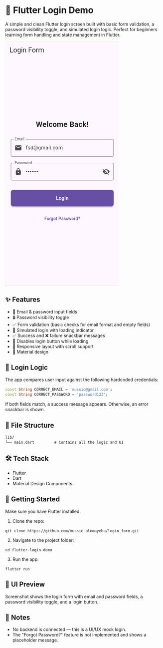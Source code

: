 # 🔐 Flutter Login Demo

A simple and clean Flutter login screen built with basic form validation, a password visibility toggle, and simulated login logic. Perfect for beginners learning form handling and state management in Flutter.

![Login Screen](working_screenshots/Screenshot%202025-04-24%20221228.png)

## ✨ Features

- 📧 Email & password input fields  
- 🔒 Password visibility toggle  
- ✅ Form validation (basic checks for email format and empty fields)  
- 🔄 Simulated login with loading indicator  
- ✅ Success and ❌ failure snackbar messages  
- 🚫 Disables login button while loading  
- 📱 Responsive layout with scroll support  
- 🎨 Material design  

## 🧠 Login Logic

The app compares user input against the following hardcoded credentials:

```dart
const String CORRECT_EMAIL = 'mussie@gmail.com';
const String CORRECT_PASSWORD = 'password123';
```

If both fields match, a success message appears. Otherwise, an error snackbar is shown.

## 📂 File Structure
```
lib/
└── main.dart         # Contains all the logic and UI
```

## 🛠 Tech Stack
  
  - Flutter
  - Dart
  - Material Design Components

## 🚀 Getting Started

Make sure you have Flutter installed.

  1. Clone the repo:
  ```
  git clone https://github.com/mussie-alemayehu/login_form.git
  ```

  2. Navigate to the project folder:
  ```
  cd flutter-login-demo
  ```

  3. Run the app:
  ```
  flutter run
  ```

## 📸 UI Preview
  Screenshot shows the login form with email and password fields, a password visibility toggle, and a login button.

## 📌 Notes

  - No backend is connected — this is a UI/UX mock login.
  - The "Forgot Password?" feature is not implemented and shows a placeholder message.

